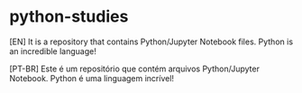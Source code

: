 # python-studies
[EN]
It is a repository that contains Python/Jupyter Notebook files. Python is an incredible language!


[PT-BR]
Este é um repositório que contém arquivos Python/Jupyter Notebook. Python é uma linguagem incrível!

